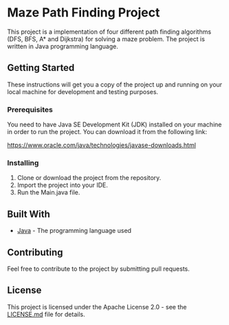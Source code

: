 # Maze Path Finding Project

This project is a implementation of four different path finding algorithms (DFS, BFS, A* and Dijkstra) for solving a maze problem. The project is written in Java programming language. 

## Getting Started

These instructions will get you a copy of the project up and running on your local machine for development and testing purposes. 

### Prerequisites

You need to have Java SE Development Kit (JDK) installed on your machine in order to run the project. You can download it from the following link:

https://www.oracle.com/java/technologies/javase-downloads.html

### Installing

1. Clone or download the project from the repository.
2. Import the project into your IDE.
3. Run the Main.java file.

## Built With

* [Java](https://www.java.com/en/) - The programming language used

## Contributing

Feel free to contribute to the project by submitting pull requests.

## License

This project is licensed under the Apache License 2.0 - see the [LICENSE.md](LICENSE.md) file for details.